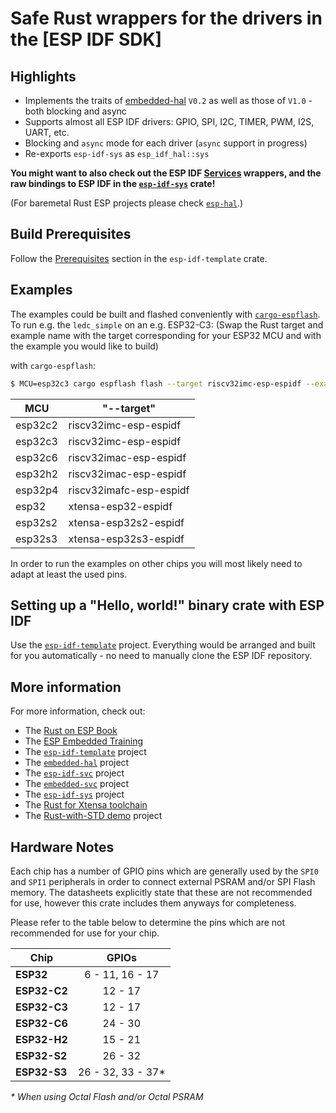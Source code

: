 # Safe Rust wrappers for the drivers in the [ESP IDF SDK]

## Highlights

* Implements the traits of [embedded-hal](https://github.com/rust-embedded/embedded-hal) `V0.2` as well as those of `V1.0` - both blocking and async
* Supports almost all ESP IDF drivers: GPIO, SPI, I2C, TIMER, PWM, I2S, UART, etc.
* Blocking and `async` mode for each driver (`async` support in progress)
* Re-exports `esp-idf-sys` as `esp_idf_hal::sys`

**You might want to also check out the ESP IDF [Services](https://github.com/esp-rs/esp-idf-svc) wrappers, and the raw bindings to ESP IDF in the [`esp-idf-sys`](https://github.com/esp-rs/esp-idf-sys) crate!**

(For baremetal Rust ESP projects please check [`esp-hal`](https://github.com/esp-rs/esp-hal).)

## Build Prerequisites

Follow the [Prerequisites](https://github.com/esp-rs/esp-idf-template#prerequisites) section in the `esp-idf-template` crate.

## Examples

The examples could be built and flashed conveniently with [`cargo-espflash`](https://github.com/esp-rs/espflash/). To run e.g. the `ledc_simple` on an e.g. ESP32-C3:
(Swap the Rust target and example name with the target corresponding for your ESP32 MCU and with the example you would like to build)

with `cargo-espflash`:
```sh
$ MCU=esp32c3 cargo espflash flash --target riscv32imc-esp-espidf --example ledc_simple --monitor
```

| MCU | "--target" |
| --- | ------ |
| esp32c2 | riscv32imc-esp-espidf |
| esp32c3| riscv32imc-esp-espidf |
| esp32c6| riscv32imac-esp-espidf |
| esp32h2 | riscv32imac-esp-espidf |
| esp32p4 | riscv32imafc-esp-espidf |
| esp32 | xtensa-esp32-espidf |
| esp32s2 | xtensa-esp32s2-espidf |
| esp32s3 | xtensa-esp32s3-espidf |

In order to run the examples on other chips you will most likely need to adapt at least the used pins.

## Setting up a "Hello, world!" binary crate with ESP IDF

Use the [`esp-idf-template`](https://github.com/esp-rs/esp-idf-template) project. Everything would be arranged and built for you automatically - no need to manually clone the ESP IDF repository.

## More information

For more information, check out:
* The [Rust on ESP Book](https://esp-rs.github.io/book/)
* The [ESP Embedded Training](https://github.com/esp-rs/std-training)
* The [`esp-idf-template`](https://github.com/esp-rs/esp-idf-template) project
* The [`embedded-hal`](https://github.com/rust-embedded/embedded-hal) project
* The [`esp-idf-svc`](https://github.com/esp-rs/esp-idf-svc) project
* The [`embedded-svc`](https://github.com/esp-rs/embedded-svc) project
* The [`esp-idf-sys`](https://github.com/esp-rs/esp-idf-sys) project
* The [Rust for Xtensa toolchain](https://github.com/esp-rs/rust-build)
* The [Rust-with-STD demo](https://github.com/ivmarkov/rust-esp32-std-demo) project

## Hardware Notes

Each chip has a number of GPIO pins which are generally used by the `SPI0` and `SPI1` peripherals in order to connect external PSRAM and/or SPI Flash memory. The datasheets explicitly state that these are not recommended for use, however this crate includes them anyways for completeness.

Please refer to the table below to determine the pins which are not recommended for use for your chip.

| Chip         |       GPIOs        |
| ------------ | :----------------: |
| **ESP32**    |  6 - 11, 16 - 17   |
| **ESP32-C2** |      12 - 17       |
| **ESP32-C3** |      12 - 17       |
| **ESP32-C6** |      24 - 30       |
| **ESP32-H2** |      15 - 21       |
| **ESP32-S2** |      26 - 32       |
| **ESP32-S3** | 26 - 32, 33 - 37\* |

_\* When using Octal Flash and/or Octal PSRAM_
